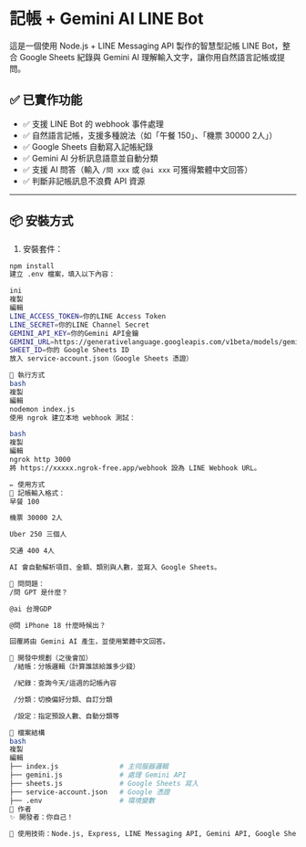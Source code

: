 # 記帳 + Gemini AI LINE Bot

這是一個使用 Node.js + LINE Messaging API 製作的智慧型記帳 LINE Bot，整合 Google Sheets 紀錄與 Gemini AI 理解輸入文字，讓你用自然語言記帳或提問。

## ✅ 已實作功能

- ✅ 支援 LINE Bot 的 webhook 事件處理
- ✅ 自然語言記帳，支援多種說法（如「午餐 150」、「機票 30000 2人」）
- ✅ Google Sheets 自動寫入記帳紀錄
- ✅ Gemini AI 分析訊息語意並自動分類
- ✅ 支援 AI 問答（輸入 `/問 xxx` 或 `@ai xxx` 可獲得繁體中文回答）
- ✅ 判斷非記帳訊息不浪費 API 資源

---

## 📦 安裝方式

1. 安裝套件：

```bash
npm install
建立 .env 檔案，填入以下內容：

ini
複製
編輯
LINE_ACCESS_TOKEN=你的LINE Access Token
LINE_SECRET=你的LINE Channel Secret
GEMINI_API_KEY=你的Gemini API金鑰
GEMINI_URL=https://generativelanguage.googleapis.com/v1beta/models/gemini-1.5-flash:generateContent
SHEET_ID=你的 Google Sheets ID
放入 service-account.json（Google Sheets 憑證）

🚀 執行方式
bash
複製
編輯
nodemon index.js
使用 ngrok 建立本地 webhook 測試：

bash
複製
編輯
ngrok http 3000
將 https://xxxxx.ngrok-free.app/webhook 設為 LINE Webhook URL。

✏️ 使用方式
🧾 記帳輸入格式：
早餐 100

機票 30000 2人

Uber 250 三個人

交通 400 4人

AI 會自動解析項目、金額、類別與人數，並寫入 Google Sheets。

💬 問問題：
/問 GPT 是什麼？

@ai 台灣GDP

@問 iPhone 18 什麼時候出？

回覆將由 Gemini AI 產生，並使用繁體中文回答。

🔮 開發中規劃（之後會加）
 /結帳：分帳邏輯（計算誰該給誰多少錢）

 /紀錄：查詢今天/這週的記帳內容

 /分類：切換偏好分類、自訂分類

 /設定：指定預設人數、自動分類等

📁 檔案結構
bash
複製
編輯
├── index.js               # 主伺服器邏輯
├── gemini.js              # 處理 Gemini API
├── sheets.js              # Google Sheets 寫入
├── service-account.json   # Google 憑證
├── .env                   # 環境變數
🙌 作者
✨ 開發者：你自己！

🌟 使用技術：Node.js, Express, LINE Messaging API, Gemini API, Google Sheets API